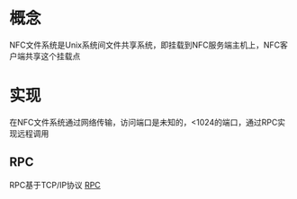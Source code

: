 # 概念
NFC文件系统是Unix系统间文件共享系统，即挂载到NFC服务端主机上，NFC客户端共享这个挂载点

# 实现
在NFC文件系统通过网络传输，访问端口是未知的，<1024的端口，通过RPC实现远程调用
## RPC
RPC基于TCP/IP协议
[RPC](http://pcpj2g4mj.bkt.clouddn.com/18-9-11/67159636.jpg)
